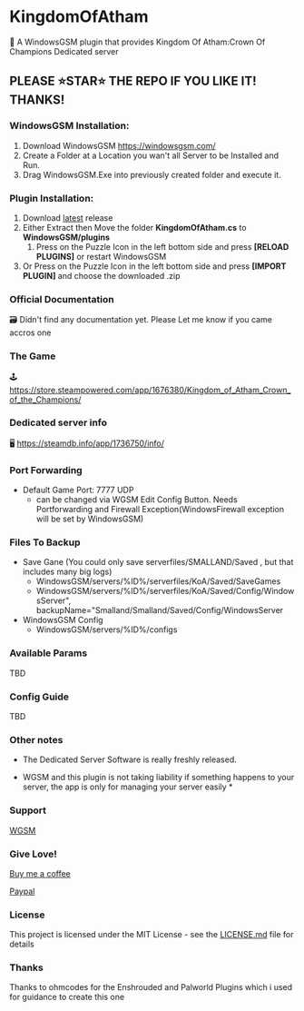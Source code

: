 # KingdomOfAtham
🧩 A WindowsGSM plugin that provides Kingdom Of Atham:Crown Of Champions Dedicated server

## PLEASE ⭐STAR⭐ THE REPO IF YOU LIKE IT! THANKS!

### WindowsGSM Installation: 
1. Download  WindowsGSM https://windowsgsm.com/ 
2. Create a Folder at a Location you wan't all Server to be Installed and Run.
3. Drag WindowsGSM.Exe into previously created folder and execute it.

### Plugin Installation:
1. Download [latest](https://https://github.com/Raziel7893/WindowsGSM.KingdomOfAtham/releases/latest) release
2. Either Extract then Move the folder **KingdomOfAtham.cs** to **WindowsGSM/plugins** 
    1. Press on the Puzzle Icon in the left bottom side and press **[RELOAD PLUGINS]** or restart WindowsGSM
3. Or Press on the Puzzle Icon in the left bottom side and press **[IMPORT PLUGIN]** and choose the downloaded .zip

### Official Documentation
🗃️ Didn't find any documentation yet. Please Let me know if you came accros one

### The Game
🕹️ https://store.steampowered.com/app/1676380/Kingdom_of_Atham_Crown_of_the_Champions/

### Dedicated server info
🖥️ https://steamdb.info/app/1736750/info/

### Port Forwarding
- Default Game Port: 7777 UDP
  - can be changed via WGSM Edit Config Button. Needs Portforwarding and Firewall Exception(WindowsFirewall exception will be set by WindowsGSM)

### Files To Backup
- Save Gane (You could only save serverfiles/SMALLAND/Saved , but that includes many big logs)
  - WindowsGSM/servers/%ID%/serverfiles/KoA/Saved/SaveGames
  - WindowsGSM/servers/%ID%/serverfiles/KoA/Saved/Config/WindowsServer", backupName="Smalland/Smalland/Saved/Config/WindowsServer
- WindowsGSM Config
  - WindowsGSM/servers/%ID%/configs

### Available Params
TBD

### Config Guide
TBD

### Other notes
- The Dedicated Server Software is really freshly released.
* WGSM and this plugin is not taking liability if something happens to your server, the app is only for managing your server easily *

### Support
[WGSM](https://discord.com/channels/590590698907107340/645730252672335893)

### Give Love!
[Buy me a coffee](https://ko-fi.com/raziel7893)

[Paypal](https://paypal.me/raziel7893)

### License
This project is licensed under the MIT License - see the <a href="https://github.com/ohmcodes/WindowsGSM.Palworld/blob/main/LICENSE">LICENSE.md</a> file for details

### Thanks
Thanks to ohmcodes for the Enshrouded and Palworld Plugins which i used for guidance to create this one
